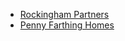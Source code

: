 - [Rockingham Partners](https://www.rockinghampartners.uk/) 
- [Penny Farthing Homes](https://www.pennyfarthinghomes.co.uk/)

